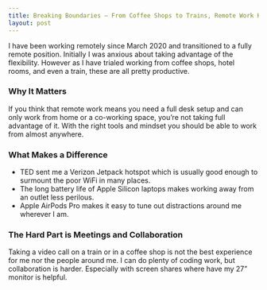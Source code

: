 ```yaml
---
title: Breaking Boundaries — From Coffee Shops to Trains, Remote Work Knows No Limits
layout: post
---
```

I have been working remotely since March 2020 and transitioned to a fully remote position. Initially I was anxious about taking advantage of the flexibility. However as I have trialed working from coffee shops, hotel rooms, and even a train, these are all pretty productive.

### Why It Matters
If you think that remote work means you need a full desk setup and can only work from home or a co-working space, you’re not taking full advantage of it. With the right tools and mindset you should be able to work from almost anywhere.

### What Makes a Difference
* TED sent me a Verizon Jetpack hotspot which is usually good enough to surmount the poor WiFi in many places.
* The long battery life of Apple Silicon laptops makes working away from an outlet less perilous.
* Apple AirPods Pro makes it easy to tune out distractions around me wherever I am.

### The Hard Part is Meetings and Collaboration
Taking a video call on a train or in a coffee shop is not the best experience for me nor the people around me. I can do plenty of coding work, but collaboration is harder. Especially with screen shares where have my 27” monitor is helpful.
